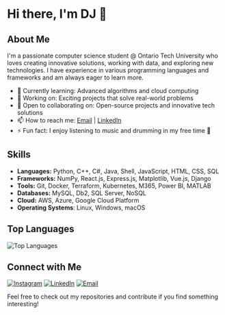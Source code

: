 # Hi there, I'm DJ 👋

## About Me

I'm a passionate computer science student @ Ontario Tech University who loves creating innovative solutions, working with data, and exploring new technologies. I have experience in various programming languages and frameworks and am always eager to learn more.

- 🌱 Currently learning: Advanced algorithms and cloud computing
- 💼 Working on: Exciting projects that solve real-world problems
- 🤝 Open to collaborating on: Open-source projects and innovative tech solutions
- 📫 How to reach me: [Email](mailto:dj.leamen@ontariotechu.com) | [LinkedIn](https://www.linkedin.com/in/djleamen)
- ⚡ Fun fact: I enjoy listening to music and drumming in my free time 🥁
  
## Skills
- **Languages:** Python, C++, C#, Java, Shell, JavaScript, HTML, CSS, SQL
- **Frameworks:** NumPy, React.js, Express.js, Matplotlib, Vue.js, Django
- **Tools:** Git, Docker, Terraform, Kubernetes, M365, Power BI, MATLAB
- **Databases:** MySQL, Db2, SQL Server, NoSQL
- **Cloud:** AWS, Azure, Google Cloud Platform
- **Operating Systems**: Linux, Windows, macOS

## Top Languages

![Top Languages](https://github-readme-stats.vercel.app/api/top-langs/?username=djleamen&layout=compact&theme=radical)

## Connect with Me

[![Instagram](https://img.shields.io/badge/Instagram-E4405F?style=for-the-badge&logo=instagram&logoColor=white)](https://www.instagram.com/dejjos)
[![LinkedIn](https://img.shields.io/badge/LinkedIn-0077B5?style=for-the-badge&logo=linkedin&logoColor=white)](https://www.linkedin.com/in/djleamen)
[![Email](https://img.shields.io/badge/Email-D14836?style=for-the-badge&logo=gmail&logoColor=white)](mailto:dj.leamen@ontariotechu.com)

Feel free to check out my repositories and contribute if you find something interesting!
